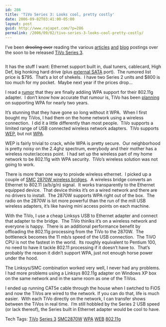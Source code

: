 ```yaml
---
id: 286
title: 'TiVo Series 3: Looks cool, pretty costly'
date: 2006-09-02T03:41:00-05:00
layout: post
guid: http://www.rajapet.com/?p=286
permalink: /2006/09/02/tivo-series-3-looks-cool-pretty-costly/
---
```

I&#8217;ve been <strike>drooling over</strike> reading the various [articles](http://www.pvrwire.com/2006/08/31/tivo-series-3-unboxed/) [and](http://www.engadget.com/2006/08/28/tivo-series-3-coming-september-17th-for-799/) [blog](http://www.zatznotfunny.com/2006-01/tivos-series-3-lives/) postings over the soon to be released [TiVo Series 3](http://www.tivo.com/series3hdDvr.asp).

[<img alt="" src="https://i0.wp.com/photos1.blogger.com/blogger/7711/622/320/tivohdfront.jpg?w=680" border="0" data-recalc-dims="1" />](https://i0.wp.com/photos1.blogger.com/blogger/7711/622/1600/tivohdfront.jpg) 

It has the stuff I want: Ethernet support built in, dual tuners, cablecard, High Def, big honking hard drive (plus [external SATA](http://en.wikipedia.org/wiki/Serial_ATA#External_SATA) port).  The rumored list price is $795.  That&#8217;s a lot of shekels.  I have two Series 2 units and $800 is too much for my pocket.  Maybe next year if the prices drop&#8230;

I read a [rumor](http://www.zatznotfunny.com/2006-08/tivo-finally-getting-wpa-support/) that they are finally addiing WPA support for their 802.11g adapter.  I don&#8217;t know how accurate that rumour is, TiVo has been [planning](http://customersupport.tivo.com/knowbase/root/public/tv140304.htm?) on supporting WPA for nearly two years.

It&#8217;s stunning that they have gone so long without it WPA.  When I first bought my TiVos, I had them on the home network using a wireless connection.  I did it a little differently than most people.  TiVo supports a limited range of USB connected wireless network adapters.  TiVo supports [WEP](http://en.wikipedia.org/wiki/Wired_Equivalent_Privacy), but not [WPA](http://en.wikipedia.org/wiki/Wi-Fi_Protected_Access).

WEP is fairly trivial to crack, while WPA is pretty secure.  Our neighborhood is pretty noisy on the 2.4ghz spectrum, everybody and their mother has a wireless router/access point.  I had set up the wireless part of my home network to be 802.11g with WPA security.  TiVo&#8217;s wireless solution was not going to work.

There is more than one way to proivde wireless ethernet.  I picked up a couple of [SMC](http://www.smc.com/) [2870W wireless bridges](http://www.tomsnetworking.com/2003/12/20/smc_smc2870w/).  A wireless bridge converts an Ethernet to 802.11 (a/b/g/n) signal.  It works transparently to the Ethernet equipped device.  That device thinks it&#8217;s on a wired network and there are no drivers to install.  The 2870W supports WPA right out of the box.  The radio on the 2870W is lot more powerful than the run of the mill USB wireless adapters, it&#8217;s like having mini access points on each machine.

With the TiVo, I use a cheap Linksys USB to Ethernet adapter and connect that adapter to the bridge.  The TiVo thinlks it&#8217;s on a wireless network and everyone is happy.  There is an additional performance benefit by offloading the 802.11g processing from the TiVo to the 2870W.  The bottleneck becomes the 11 mb/s speed of the USB connection.  The TiVO CPU is not the fastest in the world.  Its roughly equivalent to Pentium 100, no need to have it tackle 802.11 processing if it doesn&#8217;t have to.  That&#8217;s probably the reason it didn&#8217;t support WPA, just not enough horse power under the hood.

The Linksys/SMC combination worked very well, I never had any problems.  I had more problems using a Linksys 802.11g adapter on Windows XP box on the same network and in the same room as one of the TiVos.

I ended up running CAT5e cable through the house when I swtched to FiOS and now the TiVos are wired to the network. If you can do that, life is much easier.  With each TiVo directly on the network, I can transfer shows between the TiVos in real time.  I&#8217;m still hobbled by the Series 2 USB speed (or lack thereof), the Series built in Ethernet adapter would be cool to have.

<div>
  Tech Tags: <a href="http://technorati.com/tag/TiVo" rel="tag">TiVo</a> <a href="http://technorati.com/tag/Series+3" rel="tag">Series 3</a> <a href="http://technorati.com/tag/SMC2870W" rel="tag">SMC2870W</a> <a href="http://technorati.com/tag/WPA" rel="tag">WPA</a> <a href="http://technorati.com/tag/WEB" rel="tag">WEB</a> <a href="http://technorati.com/tag/802.11g" rel="tag">802.11g</a>
</div>
